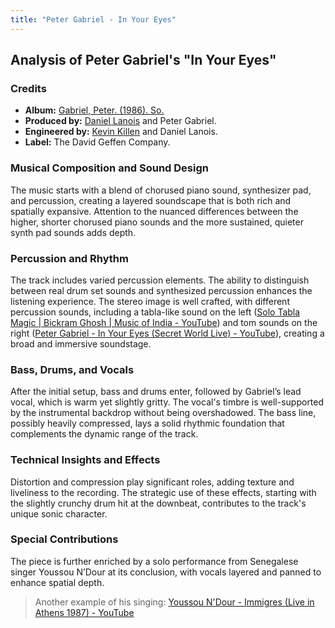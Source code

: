 ```yaml
---
title: "Peter Gabriel - In Your Eyes"
---
```


## Analysis of Peter Gabriel's "In Your Eyes"

### Credits

- **Album:** [Gabriel, Peter. (1986). So.](https://www.allmusic.com/album/so-mw0000650174/credits)
- **Produced by:** [Daniel Lanois](https://en.wikipedia.org/wiki/Daniel_Lanois#Production_credits) and Peter Gabriel.
- **Engineered by:** [Kevin Killen](https://www.allmusic.com/artist/kevin-killen-mn0000070451/credits) and Daniel Lanois.
- **Label:** The David Geffen Company.

### Musical Composition and Sound Design

The music starts with a blend of chorused piano sound, synthesizer pad, and percussion, creating a layered soundscape that is both rich and spatially expansive. Attention to the nuanced differences between the higher, shorter chorused piano sounds and the more sustained, quieter synth pad sounds adds depth.

### Percussion and Rhythm

The track includes varied percussion elements. The ability to distinguish between real drum set sounds and synthesized percussion enhances the listening experience. The stereo image is well crafted, with different percussion sounds, including a tabla-like sound on the left ([Solo Tabla Magic | Bickram Ghosh | Music of India - YouTube](https://www.youtube.com/watch?v=r31oe7Sm0vI)) and tom sounds on the right ([Peter Gabriel - In Your Eyes (Secret World Live) - YouTube](https://www.youtube.com/watch?v=evN6DIGPIJM)), creating a broad and immersive soundstage.

### Bass, Drums, and Vocals

After the initial setup, bass and drums enter, followed by Gabriel’s lead vocal, which is warm yet slightly gritty. The vocal's timbre is well-supported by the instrumental backdrop without being overshadowed. The bass line, possibly heavily compressed, lays a solid rhythmic foundation that complements the dynamic range of the track.

### Technical Insights and Effects

Distortion and compression play significant roles, adding texture and liveliness to the recording. The strategic use of these effects, starting with the slightly crunchy drum hit at the downbeat, contributes to the track's unique sonic character.

### Special Contributions

The piece is further enriched by a solo performance from Senegalese singer Youssou N’Dour at its conclusion, with vocals layered and panned to enhance spatial depth.  

> Another example of his singing: [Youssou N'Dour - Immigres (Live in Athens 1987) - YouTube](https://www.youtube.com/watch?v=t975zX-pVlE)


<!-- 
## Credits

- [Gabriel, Peter. (1986). So.](https://www.allmusic.com/album/so-mw0000650174/credits)
- Produced by [Daniel Lanois](https://en.wikipedia.org/wiki/Daniel_Lanois#Production_credits) and Peter Gabriel.
- Engineered by [Kevin Killen](https://www.allmusic.com/artist/kevin-killen-mn0000070451/credits) and Daniel Lanois.
- Label: The David Geffen Company.

## Breakdown

- The music starts with chorused piano sound, synthesizer pad, and percussion
  - Listen very carefully, there's a higher and shorter chorused piano sound, and below is a more sustained and quieter synth pad sound. What is a synth pad?
  - This track is FULL of percussion, how many different sounds can you pick out. What comes from a real drum set and what is synthesized?
    - The various percussion parts and drum kit occupy a wide area in the stereo image, helping to create a space in which the lead vocal sits.
    - Left - tabla like sound with it's bending notes - [(11) Solo Tabla Magic | Bickram Ghosh | Music of India - YouTube](https://www.youtube.com/watch?v=r31oe7Sm0vI)
    - Right - tom sounds - see in the live performance: [(11) Peter Gabriel - In Your Eyes (Secret World Live) - YouTube](https://www.youtube.com/watch?v=evN6DIGPIJM)
- Bass and drums enter soon after
  - What drums do you hear enter? What about the fill right before this section?
  - What's happening with the bass?
  - The bass line is punchy and articulate, sounding as though it was compressed fairly heavily, and it contributes significantly to the rhythmic foundation of the piece.
    - What does heavy compression mean?
    - Show example of uncompressed and compressed bass.
- followed by Gabriel’s lead vocal.
  - The vocal timbre has a warm yet slightly gritty sound. It is completely supported by the variety of drums, bass, percussion, and synthesizers through the piece.
  - How is the vocal timbre supported by the percussion, and not overshadowed?
- There is an immediate sense of space on the first note of the track. There is no obvious reverberation decay in the beginning, yet the combination of all of the sounds each with its own sense of space creates an open feeling.
  - What does Corey mean by "sense of space" without the reverb? How does one create the "sense of space?
- Reverberation decay is more audible after the chorus when the percussion and synthesizers vamp for a few measures."
  - Let's listen to the start and after the chorus to compare the reverb; we can hear a much larger sense of space and longer decay times.
- Senegalese singer _Youssou N’Dour_ performs a solo at the end of the piece, which is layered with other vocals that are panned out to the sides.
  - Let's pay attention in the outro to how the vocals are layed and panned to go along with this vocal solo.
  - Here's a video from [(14) Youssou N'Dour - Immigres (Live in Athens 1987) - YouTube](https://www.youtube.com/watch?v=t975zX-pVlE)
- Distortion
  - Distortion is present in a few sounds, starting with the slightly crunchy drum hit on the downbeat of the piece.
    - What do you think could have added to this distortion having looked at the credits.
  - What about the waveforms during the choruses?
  - Other sounds are slightly distorted in places and compression effects are audible. This is certainly not the cleanest recording to be found, yet the distortion and compression artifacts work to add life and excitement to the recording. -->
